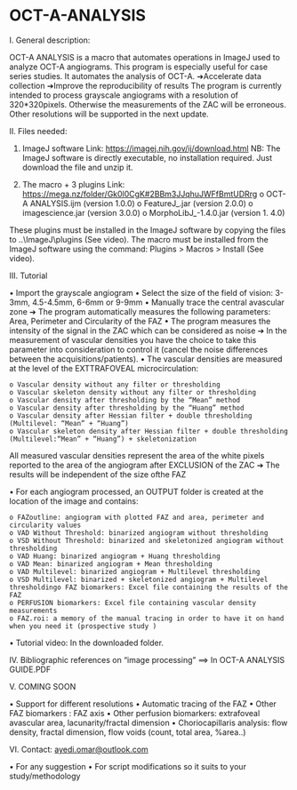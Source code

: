 # OCT-A-ANALYSIS

I. General description:

OCT-A ANALYSIS is a macro that automates operations in ImageJ used to analyze OCT-A angiograms. This program is especially useful for case series studies. It automates the analysis of OCT-A. 
➔Accelerate data collection 
➔Improve the reproducibility of results
The program is currently intended to process grayscale angiograms with a resolution of 320*320pixels. Otherwise the measurements of the ZAC will be erroneous.
Other resolutions will be supported in the next update.

II. Files needed:

1. ImageJ software
Link: https://imagej.nih.gov/ij/download.html
NB: The ImageJ software is directly executable, no installation required. Just download the file and unzip it.

2. The macro + 3 plugins
Link: https://mega.nz/folder/Gk0l0CgK#2BBm3JJqhuJWFfBmtUDRrg
      o OCT-A ANALYSIS.ijm (version 1.0.0)
      o FeatureJ_.jar (version 2.0.0)
      o imagescience.jar (version 3.0.0)
      o MorphoLibJ_-1.4.0.jar (version 1. 4.0)

These plugins must be installed in the ImageJ software by copying the files to ..\ImageJ\plugins (See video).
The macro must be installed from the ImageJ software using the command: Plugins > Macros > Install (See video).

III. Tutorial

• Import the grayscale angiogram
• Select the size of the field of vision: 3-3mm, 4.5-4.5mm, 6-6mm or 9-9mm
• Manually trace the central avascular zone ➔ The program automatically measures the following parameters: Area, Perimeter and Circularity of the FAZ
• The program measures the intensity of the signal in the ZAC which can be considered as noise ➔ In the measurement of vascular densities you have the choice to take this parameter into consideration to control it (cancel the noise differences between the acquisitions/patients).
• The vascular densities are measured at the level of the EXTTRAFOVEAL microcirculation:

    o Vascular density without any filter or thresholding
    o Vascular skeleton density without any filter or thresholding
    o Vascular density after thresholding by the “Mean” method
    o Vascular density after thresholding by the “Huang” method
    o Vascular density after Hessian filter + double thresholding (Multilevel: “Mean” + “Huang”)
    o Vascular skeleton density after Hessian filter + double thresholding (Multilevel:“Mean” + “Huang”) + skeletonization

All measured vascular densities represent the area of the white pixels reported to the area of the angiogram after EXCLUSION of the ZAC ➔ The results will be independent of the size ofthe FAZ

• For each angiogram processed, an OUTPUT folder is created at the location of the image and contains:

    o FAZoutline: angiogram with plotted FAZ and area, perimeter and circularity values
    o VAD Without Threshold: binarized angiogram without thresholding
    o VSD Without Threshold: binarized and skeletonized angiogram without thresholding
    o VAD Huang: binarized angiogram + Huang thresholding
    o VAD Mean: binarized angiogram + Mean thresholding
    o VAD Multilevel: binarized angiogram + Multilevel thresholding
    o VSD Multilevel: binarized + skeletonized angiogram + Multilevel thresholdingo FAZ biomarkers: Excel file containing the results of the FAZ
    o PERFUSION biomarkers: Excel file containing vascular density measurements
    o FAZ.roi: a memory of the manual tracing in order to have it on hand when you need it (prospective study )

• Tutorial video: In the downloaded folder.

IV. Bibliographic references on “image processing”    ==> In OCT-A ANALYSIS GUIDE.PDF 

V. COMING SOON

• Support for different resolutions
• Automatic tracing of the FAZ
• Other FAZ biomarkers : FAZ axis
• Other perfusion biomarkers: extrafoveal avascular area, lacunarity/fractal dimension
• Choriocapillaris analysis: flow density, fractal dimension, flow voids (count, total area, %area..)

VI. Contact: ayedi.omar@outlook.com

• For any suggestion
• For script modifications so it suits to your study/methodology
